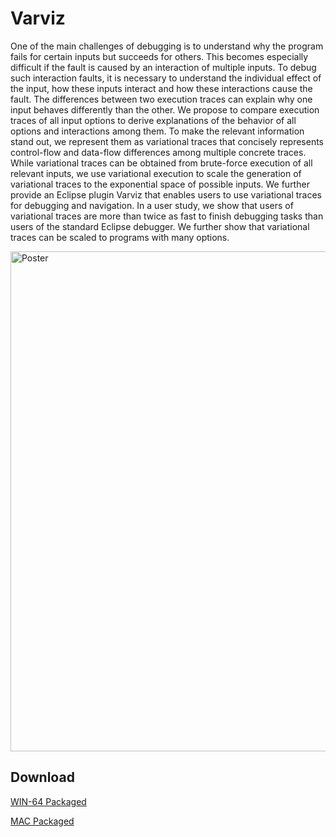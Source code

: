 Varviz
======
One of the main challenges of debugging is to understand why the program fails for certain inputs but succeeds for others.
This becomes especially difficult if the fault is caused by an interaction of multiple inputs.
To debug such interaction faults, it is necessary to understand the individual effect of the input, how these inputs interact and how these interactions cause the fault.
The differences between two execution traces can explain why one input behaves differently than the other.
We propose to compare execution traces of all input options to derive explanations of the behavior of all options and interactions among them.
To make the relevant information stand out, we represent them as variational traces that concisely represents control-flow and data-flow differences among multiple concrete traces.
While variational traces can be obtained from brute-force execution of all relevant inputs, we use variational execution to scale the generation of variational traces to the exponential space of possible inputs. 
We further provide an Eclipse plugin Varviz that enables users to use variational traces for debugging and navigation.
In a user study, we show that users of variational traces are more than twice as fast to finish debugging tasks than users of the standard Eclipse debugger.
We further show that variational traces can be scaled to programs with many options.

<a href="/resources/varviz/ICSEPoster.png"><img alt="Poster" src="/resources/varviz/ICSEPoster.png" width="800"/></a>

## Download

[WIN-64 Packaged](https://cmu.box.com/s/5zov85s94l7yiu4fkkilidcgydcesaeg)

[MAC Packaged](https://cmu.box.com/s/5fmcfgx3jjciao3edl74e4evwf0vsz69)


